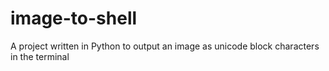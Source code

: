 # image-to-shell
A project written in Python to output an image as unicode block characters in the terminal
